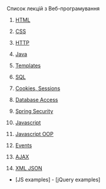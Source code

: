Список лекцій з Веб-програмування


1. [HTML](https://github.com/Ot-WebCourse/web_lections/blob/master/01-html.md)
2. [CSS](https://github.com/Ot-WebCourse/web_lections/blob/master/02-css.md)
3. [HTTP](https://github.com/Ot-WebCourse/web_lections/blob/master/03-http.md)
4. [Java](https://github.com/Ot-WebCourse/web_lections/blob/master/04-java.md)
5. [Templates](https://github.com/Ot-WebCourse/web_lections/blob/master/05-templates.md)
6. [SQL](https://github.com/Ot-WebCourse/web_lections/blob/master/06-sql.md)
7. [Cookies, Sessions](https://github.com/Ot-WebCourse/web_lections/blob/master/08-security.md)
8. [Database Access](https://github.com/Ot-WebCourse/web_lections/blob/master/07-database-access.md)
8. [Spring Security](https://github.com/Ot-WebCourse/web_lections/blob/master/08-spring-security.md)

9. [Javascript](https://github.com/Ot-WebCourse/web_lections/blob/master/09-javascript.md)
10. [Javascript OOP](https://github.com/Ot-WebCourse/web_lections/blob/master/10-js-oop.md)	 
11. [Events](https://github.com/Ot-WebCourse/web_lections/blob/master/11-js-events.md)			
12. [AJAX](https://github.com/Ot-WebCourse/web_lections/blob/master/12-ajax.md)				
13. [XML JSON](https://github.com/Ot-WebCourse/web_lections/blob/master/13-json-xml.md)			
   
   - [JS examples]
    - [jQuery examples]
    
